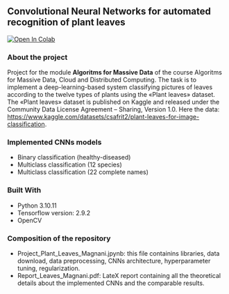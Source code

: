 ## Convolutional  Neural Networks for automated recognition of plant leaves
[![Open In Colab](https://colab.research.google.com/assets/colab-badge.svg)](https://colab.research.google.com/github/mmartamagna/Plant-leaves-classification-AMD/blob/main/Project_Plant_Leaves_Magnani.ipynb)

### About the project
Project for the module **Algoritms for Massive Data** of the course Algoritms for Massive Data, Cloud and Distributed Computing. The task is to implement a deep-learning-based system classifying pictures of leaves according to the twelve types of plants using the «Plant leaves» dataset. The «Plant leaves» dataset is published on Kaggle and released under the Community Data License Agreement – Sharing, Version 1.0. Here the data: https://www.kaggle.com/datasets/csafrit2/plant-leaves-for-image-classification.

### Implemented CNNs models
- Binary classification (healthy-diseased)
- Multiclass classification (12 species)
- Multiclass classification (22 complete names)

### Built With
* Python 3.10.11
* Tensorflow version: 2.9.2
* OpenCV

### Composition of the repository
- Project_Plant_Leaves_Magnani.jpynb: this file containins libraries, data download, data preprocessing, CNNs architecture, hyperparameter tuning, regularization.
- Report_Leaves_Magnani.pdf: LateX report containing all the theoretical details about the implemented CNNs and the comparable results.

